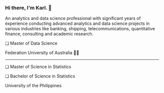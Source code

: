### Hi there, I'm Karl. 👋

An analytics and data science professional with significant years of experience conducting advanced analytics and data science projects in various industries like banking, shipping, telecommunications, quantitative finance, consulting and academic research.

❏ Master of Data Science

  Federation University of Australia 🚀🌟
  

____________

❏ Master of Science in Statistics 

❏ Bachelor of Science in Statistics
  
  University of the Philippines
  
<!--
**KarlRetumban/KarlRetumban** is a ✨ _special_ ✨ repository because its `README.md` (this file) appears on your GitHub profile.

Here are some ideas to get you started:

- 🔭 I’m currently working on ...
- 🌱 I’m currently learning ...
- 👯 I’m looking to collaborate on ...
- 🤔 I’m looking for help with ...
- 💬 Ask me about ...
- 📫 How to reach me: ...
- 😄 Pronouns: ...
- ⚡ Fun fact: ...
-->
